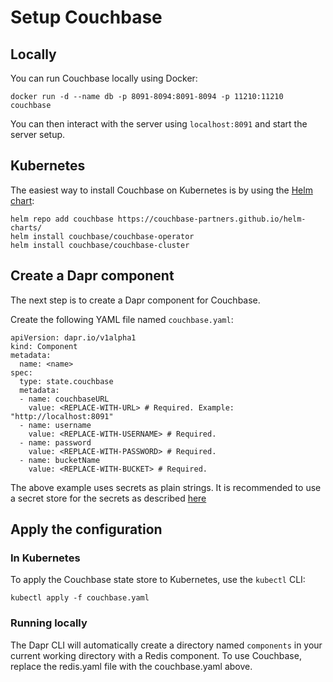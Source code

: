 # Setup Couchbase 

## Locally

You can run Couchbase locally using Docker:

```
docker run -d --name db -p 8091-8094:8091-8094 -p 11210:11210 couchbase
```

You can then interact with the server using `localhost:8091` and start the server setup.

## Kubernetes

The easiest way to install Couchbase on Kubernetes is by using the [Helm chart](https://github.com/couchbase-partners/helm-charts#deploying-for-development-quick-start):

```
helm repo add couchbase https://couchbase-partners.github.io/helm-charts/
helm install couchbase/couchbase-operator
helm install couchbase/couchbase-cluster
```

## Create a Dapr component

The next step is to create a Dapr component for Couchbase.

Create the following YAML file named `couchbase.yaml`:

```
apiVersion: dapr.io/v1alpha1
kind: Component
metadata:
  name: <name>
spec:
  type: state.couchbase
  metadata:
  - name: couchbaseURL
    value: <REPLACE-WITH-URL> # Required. Example: "http://localhost:8091"
  - name: username
    value: <REPLACE-WITH-USERNAME> # Required.
  - name: password
    value: <REPLACE-WITH-PASSWORD> # Required.
  - name: bucketName
    value: <REPLACE-WITH-BUCKET> # Required.
```

The above example uses secrets as plain strings. It is recommended to use a secret store for the secrets as described [here](../../concepts/components/secrets.md)


## Apply the configuration

### In Kubernetes

To apply the Couchbase state store to Kubernetes, use the `kubectl` CLI:

```
kubectl apply -f couchbase.yaml
```

### Running locally

The Dapr CLI will automatically create a directory named `components` in your current working directory with a Redis component.
To use Couchbase, replace the redis.yaml file with the couchbase.yaml above.
